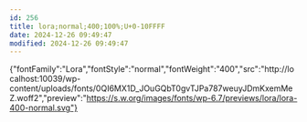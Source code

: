 ```yaml
---
id: 256
title: lora;normal;400;100%;U+0-10FFFF
date: 2024-12-26 09:49:47
modified: 2024-12-26 09:49:47
---
```



{"fontFamily":"Lora","fontStyle":"normal","fontWeight":"400","src":"http://localhost:10039/wp-content/uploads/fonts/0QI6MX1D_JOuGQbT0gvTJPa787weuyJDmKxemMeZ.woff2","preview":"https://s.w.org/images/fonts/wp-6.7/previews/lora/lora-400-normal.svg"}